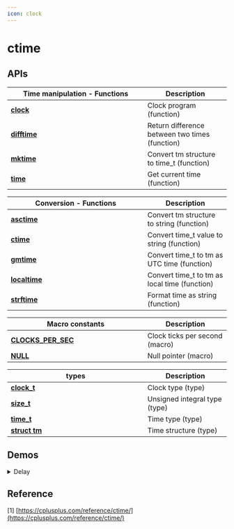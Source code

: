 ```yaml
---
icon: clock
---
```


# ctime

## APIs

<table><thead><tr><th width="298">Time manipulation - Functions</th><th>Description</th></tr></thead><tbody><tr><td><a href="https://cplusplus.com/reference/ctime/clock/"><strong>clock</strong></a></td><td>Clock program (function)</td></tr><tr><td><a href="https://cplusplus.com/reference/ctime/difftime/"><strong>difftime</strong></a></td><td>Return difference between two times (function)</td></tr><tr><td><a href="https://cplusplus.com/reference/ctime/mktime/"><strong>mktime</strong></a></td><td>Convert tm structure to time_t (function)</td></tr><tr><td><a href="https://cplusplus.com/reference/ctime/time/"><strong>time</strong></a></td><td>Get current time (function)</td></tr></tbody></table>

<table><thead><tr><th width="298">Conversion - Functions</th><th>Description</th></tr></thead><tbody><tr><td><a href="https://cplusplus.com/reference/ctime/asctime/"><strong>asctime</strong></a></td><td>Convert tm structure to string (function)</td></tr><tr><td><a href="https://cplusplus.com/reference/ctime/ctime/"><strong>ctime</strong></a></td><td>Convert time_t value to string (function)</td></tr><tr><td><a href="https://cplusplus.com/reference/ctime/gmtime/"><strong>gmtime</strong></a></td><td>Convert time_t to tm as UTC time (function)</td></tr><tr><td><a href="https://cplusplus.com/reference/ctime/localtime/"><strong>localtime</strong></a></td><td>Convert time_t to tm as local time (function)</td></tr><tr><td><a href="https://cplusplus.com/reference/ctime/strftime/"><strong>strftime</strong></a></td><td>Format time as string (function)</td></tr></tbody></table>

<table><thead><tr><th width="298">Macro constants</th><th>Description</th></tr></thead><tbody><tr><td><a href="https://cplusplus.com/reference/ctime/CLOCKS_PER_SEC/"><strong>CLOCKS_PER_SEC</strong></a></td><td>Clock ticks per second (macro)</td></tr><tr><td><a href="https://cplusplus.com/reference/ctime/NULL/"><strong>NULL</strong></a></td><td>Null pointer (macro)</td></tr></tbody></table>

<table><thead><tr><th width="298">types</th><th>Description</th></tr></thead><tbody><tr><td><a href="https://cplusplus.com/reference/ctime/clock_t/"><strong>clock_t</strong></a></td><td>Clock type (type)</td></tr><tr><td><a href="https://cplusplus.com/reference/ctime/size_t/"><strong>size_t</strong></a></td><td>Unsigned integral type (type)</td></tr><tr><td><a href="https://cplusplus.com/reference/ctime/time_t/"><strong>time_t</strong></a></td><td>Time type (type)</td></tr><tr><td><a href="https://cplusplus.com/reference/ctime/tm/"><strong>struct tm</strong></a></td><td>Time structure (type)</td></tr></tbody></table>

## Demos

<details>

<summary>Delay</summary>

<pre class="language-cpp"><code class="lang-cpp">// waiting.cpp -- using clock() in a time-delay loop
#include &#x3C;iostream>
#include &#x3C;ctime> // describes clock() function, clock_t type
int main()
{
    using namespace std;
    cout &#x3C;&#x3C; "Enter the delay time, in seconds: ";
    float secs;
    cin >> secs;
    clock_t delay = secs * <a data-footnote-ref href="#user-content-fn-1">CLOCKS_PER_SEC</a>;  // convert to clock ticks
    cout &#x3C;&#x3C; "starting\a\n";
    clock_t start = clock();
    while (clock() - start &#x3C; delay )        // wait until time elapses
        ;                                   // note the semicolon
    cout &#x3C;&#x3C; "done \a\n";
    // cin.get();
    // cin.get();
    return 0; 
}

</code></pre>

</details>

## Reference

\[1] [https://cplusplus.com/reference/ctime/](https://cplusplus.com/reference/ctime/)

[^1]: in ctime
